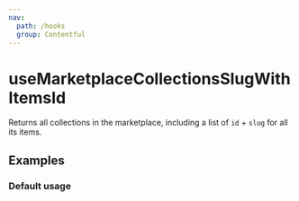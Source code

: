 ```yaml
---
nav:
  path: /hooks
  group: Contentful
---
```


# useMarketplaceCollectionsSlugWithItemsId

Returns all collections in the marketplace, including a list of `id` + `slug` for all its items.

## Examples

### Default usage

<code src="./demo/demo1.tsx" />
